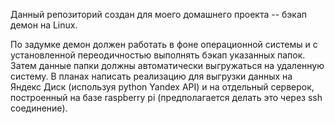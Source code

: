 Данный репозиторий создан для моего домашнего проекта -- бэкап демон на Linux.

По задумке демон должен работать в фоне операционной системы и с установленной переодичностью
выполнять бэкап указанных папок. Затем данные папки должны автоматически выгружаться на удаленную систему. В планах написать реализацию для выгрузки данных на Яндекс Диск 
(используя python Yandex API) и на отдельный серверок, построенный на базе raspberry pi 
(предполагается делать это через ssh соединение).